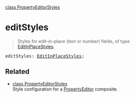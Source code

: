 [class PropertyEditorStyles](PropertyEditorStyles.md)

# editStyles

> Styles for edit-in-place (text or number) fields, of type [EditInPlaceStyles](EditInPlaceStyles.md).

<pre class="docgen_signature">editStyles: <a href="EditInPlaceStyles.md">EditInPlaceStyles</a>;</pre>

## Related

- [<!--{ref:class}-->class PropertyEditorStyles](PropertyEditorStyles.md) \
    Style configuration for a [PropertyEditor](PropertyEditor.md) composite.
